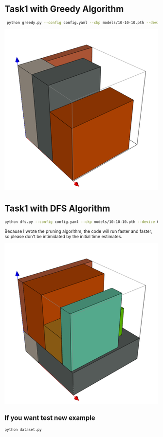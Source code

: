 # Task1 with Greedy Algorithm
```bash
 python greedy.py --config config.yaml --ckp models/10-10-10.pth --device 0
```
![alt text](imgs/1.png)
# Task1 with DFS Algorithm
```bash
python dfs.py --config config.yaml --ckp models/10-10-10.pth --device 0
```
Because I wrote the pruning algorithm, the code will run faster and faster, so please don't be intimidated by the initial time estimates.

![alt text](imgs/2.png)
## If you want test new example
```bash
python dataset.py
```